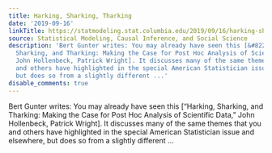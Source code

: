 ```yaml
---
title: Harking, Sharking, Tharking
date: '2019-09-16'
linkTitle: https://statmodeling.stat.columbia.edu/2019/09/16/harking-sharking-tharking/
source: Statistical Modeling, Causal Inference, and Social Science
description: 'Bert Gunter writes: You may already have seen this [&#8220;Harking,
  Sharking, and Tharking: Making the Case for Post Hoc Analysis of Scientific Data,&#8221;
  John Hollenbeck, Patrick Wright]. It discusses many of the same themes that you
  and others have highlighted in the special American Statistician issue and elsewhere,
  but does so from a slightly different ...'
disable_comments: true
---
```

Bert Gunter writes: You may already have seen this [&#8220;Harking, Sharking, and Tharking: Making the Case for Post Hoc Analysis of Scientific Data,&#8221; John Hollenbeck, Patrick Wright]. It discusses many of the same themes that you and others have highlighted in the special American Statistician issue and elsewhere, but does so from a slightly different ...